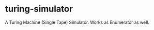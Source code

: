 turing-simulator
================

A Turing Machine (Single Tape) Simulator. Works as Enumerator as well.
